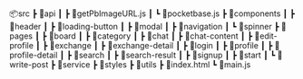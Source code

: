 📦src
┣ 📂api
┃ ┣ 📜getPbImageURL.js
┃ ┗ 📜pocketbase.js
┣ 📂components
┃ ┣ 📂header
┃ ┣ 📂loading-button
┃ ┣ 📂modal
┃ ┣ 📂navigation
┃ ┗ 📂spinner
┣ 📂pages
┃ ┣ 📂board
┃ ┣ 📂category
┃ ┣ 📂chat
┃ ┣ 📂chat-content
┃ ┣ 📂edit-profile
┃ ┣ 📂exchange
┃ ┣ 📂exchange-detail
┃ ┣ 📂login
┃ ┣ 📂profile
┃ ┣ 📂profile-detail
┃ ┣ 📂search
┃ ┣ 📂search-result
┃ ┣ 📂signup
┃ ┣ 📂start
┃ ┗ 📂write-post
┣ 📂service
┣ 📂styles
┣ 📂utils
┣ 📜index.html
┗ 📜main.js
